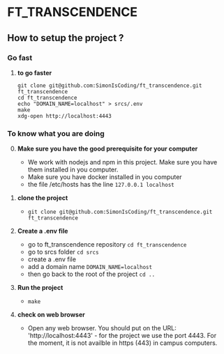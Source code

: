# FT_TRANSCENDENCE

<!-- Description of the project -->

<!-- ## Final score
<div align=center>
<img src="https://github.com/SimonIsCoding/utils_and_random/blob/main/ft_irc_grade.png"/>
</div> -->

## How to setup the project ?
### Go fast
1. **to go faster**
    ```
    git clone git@github.com:SimonIsCoding/ft_transcendence.git ft_transcendence
    cd ft_transcendence
    echo "DOMAIN_NAME=localhost" > srcs/.env
    make
    xdg-open http://localhost:4443
    ```

### To know what you are doing
0. **Make sure you have the good prerequisite for your computer**
   - We work with nodejs and npm in this project. Make sure you have them installed in you computer.
   - Make sure you have docker installed in you computer
   - the file /etc/hosts has the line `127.0.0.1 localhost`

1. **clone the project**
   - `git clone git@github.com:SimonIsCoding/ft_transcendence.git ft_transcendence`

2. **Create a .env file**
   - go to ft_transcendence repository `cd ft_transcendence`
   - go to srcs folder `cd srcs`
   - create a .env file
   - add a domain name `DOMAIN_NAME=localhost`
   - then go back to the root of the project `cd ..`

2. **Run the project**
   - `make`

3. **check on web browser**
   - Open any web browser. You should put on the URL: 'http://localhost:4443' - for the project we use the port 4443. For the moment, it is not availble in https (443) in campus computers.
